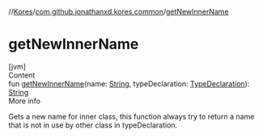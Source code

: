 //[Kores](../index.md)/[com.github.jonathanxd.kores.common](index.md)/[getNewInnerName](get-new-inner-name.md)



# getNewInnerName  
[jvm]  
Content  
fun [getNewInnerName](get-new-inner-name.md)(name: [String](https://kotlinlang.org/api/latest/jvm/stdlib/kotlin/-string/index.html), typeDeclaration: [TypeDeclaration](../com.github.jonathanxd.kores.base/-type-declaration/index.md)): [String](https://kotlinlang.org/api/latest/jvm/stdlib/kotlin/-string/index.html)  
More info  


Gets a new name for inner class, this function always try to return a name that is not in use by other class in typeDeclaration.

  



